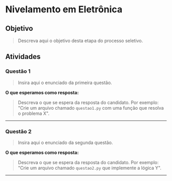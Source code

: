 # Nivelamento em Eletrônica

## Objetivo

> Descreva aqui o objetivo desta etapa do processo seletivo.

## Atividades

### Questão 1

> Insira aqui o enunciado da primeira questão.

**O que esperamos como resposta:**

> Descreva o que se espera da resposta do candidato. Por exemplo: "Crie um arquivo chamado `questao1.py` com uma função que resolva o problema X".

---

### Questão 2

> Insira aqui o enunciado da segunda questão.

**O que esperamos como resposta:**

> Descreva o que se espera da resposta do candidato. Por exemplo: "Crie um arquivo chamado `questao2.py` que implemente a lógica Y".

---
